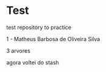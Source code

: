 # Test

test repository to practice

1 - Matheus Barbosa de Oliveira Silva

3 arvores

agora voltei do stash
